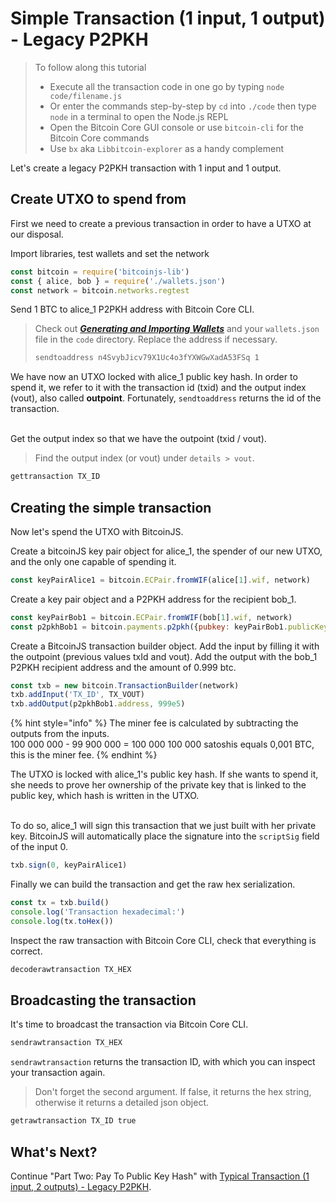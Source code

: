 # Simple Transaction \(1 input, 1 output\) - Legacy P2PKH

> To follow along this tutorial
>
> * Execute all the transaction code in one go by typing `node code/filename.js`   
> * Or enter the commands step-by-step by `cd` into `./code` then type `node` in a terminal to open the Node.js REPL   
> * Open the Bitcoin Core GUI console or use `bitcoin-cli` for the Bitcoin Core commands   
> * Use `bx` aka `Libbitcoin-explorer` as a handy complement

Let's create a legacy P2PKH transaction with 1 input and 1 output.

## Create UTXO to spend from

First we need to create a previous transaction in order to have a UTXO at our disposal.

Import libraries, test wallets and set the network

```javascript
const bitcoin = require('bitcoinjs-lib')
const { alice, bob } = require('./wallets.json')
const network = bitcoin.networks.regtest
```

Send 1 BTC to alice\_1 P2PKH address with Bitcoin Core CLI.

> Check out [_**Generating and Importing Wallets**_](../../part-one-preparing-the-work-environment/generating_and_importing_wallets.md) and your `wallets.json` file in the `code` directory. Replace the address if necessary.
>
> ```bash
> sendtoaddress n4SvybJicv79X1Uc4o3fYXWGwXadA53FSq 1
> ```

We have now an UTXO locked with alice\_1 public key hash. In order to spend it, we refer to it with the transaction id \(txid\) and the output index \(vout\), also called **outpoint**. Fortunately, `sendtoaddress` returns the id of the transaction.  
 

Get the output index so that we have the outpoint \(txid / vout\).

> Find the output index \(or vout\) under `details > vout`.

```bash
gettransaction TX_ID
```

## Creating the simple transaction

Now let's spend the UTXO with BitcoinJS.

Create a bitcoinJS key pair object for alice\_1, the spender of our new UTXO, and the only one capable of spending it.

```javascript
const keyPairAlice1 = bitcoin.ECPair.fromWIF(alice[1].wif, network)
```

Create a key pair object and a P2PKH address for the recipient bob\_1.

```javascript
const keyPairBob1 = bitcoin.ECPair.fromWIF(bob[1].wif, network)
const p2pkhBob1 = bitcoin.payments.p2pkh({pubkey: keyPairBob1.publicKey, network})
```

Create a BitcoinJS transaction builder object. Add the input by filling it with the outpoint \(previous values txId and vout\). Add the output with the bob\_1 P2PKH recipient address and the amount of 0.999 btc.

```javascript
const txb = new bitcoin.TransactionBuilder(network)
txb.addInput('TX_ID', TX_VOUT)
txb.addOutput(p2pkhBob1.address, 999e5)
```

{% hint style="info" %}
The miner fee is calculated by subtracting the outputs from the inputs.  
100 000 000 - 99 900 000 = 100 000 100 000 satoshis equals 0,001 BTC, this is the miner fee.
{% endhint %}

The UTXO is locked with alice\_1's public key hash. If she wants to spend it, she needs to prove her ownership of the private key that is linked to the public key, which hash is written in the UTXO.  
 

To do so, alice\_1 will sign this transaction that we just built with her private key. BitcoinJS will automatically place the signature into the `scriptSig` field of the input 0.

```javascript
txb.sign(0, keyPairAlice1)
```

Finally we can build the transaction and get the raw hex serialization.

```javascript
const tx = txb.build()
console.log('Transaction hexadecimal:')
console.log(tx.toHex())
```

Inspect the raw transaction with Bitcoin Core CLI, check that everything is correct.

```bash
decoderawtransaction TX_HEX
```

## Broadcasting the transaction

It's time to broadcast the transaction via Bitcoin Core CLI.

```bash
sendrawtransaction TX_HEX
```

`sendrawtransaction` returns the transaction ID, with which you can inspect your transaction again.

> Don't forget the second argument. If false, it returns the hex string, otherwise it returns a detailed json object.

```bash
getrawtransaction TX_ID true
```

## What's Next?

Continue "Part Two: Pay To Public Key Hash" with [Typical Transaction \(1 input, 2 outputs\) - Legacy P2PKH](p2pkh_typical_tx_1_2.md).

